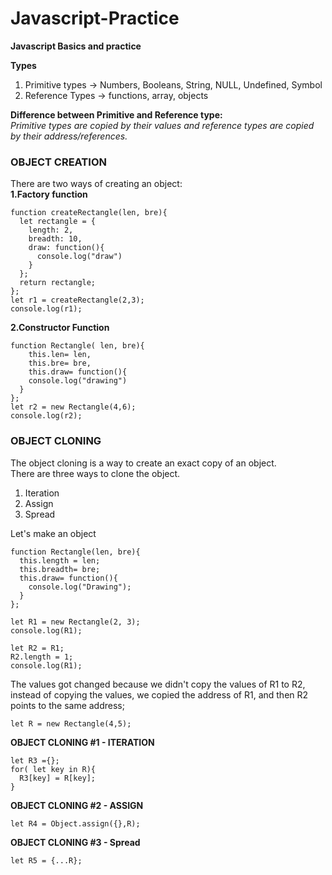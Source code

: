 # Javascript-Practice
**Javascript Basics and practice**

**Types**  
1. Primitive types -> Numbers, Booleans, String, NULL, Undefined, Symbol
2. Reference Types -> functions, array, objects

**Difference between Primitive and Reference type:**  
_Primitive types are copied by their values and reference types are copied by their address/references._

### OBJECT CREATION
There are two ways of creating an object:  
**1.Factory function**
```
function createRectangle(len, bre){
  let rectangle = {
    length: 2,
    breadth: 10,
    draw: function(){
      console.log("draw")
    }
  };
  return rectangle;
};
let r1 = createRectangle(2,3);
console.log(r1);
```  
**2.Constructor Function**
```
function Rectangle( len, bre){
    this.len= len,
    this.bre= bre,
    this.draw= function(){
    console.log("drawing")
  }
};
let r2 = new Rectangle(4,6);
console.log(r2);   
```

### OBJECT CLONING  
The object cloning is a way to create an exact copy of an object.  
There are three ways to clone the object.
1. Iteration
2. Assign
3. Spread  

Let's make an object
```
function Rectangle(len, bre){
  this.length = len;
  this.breadth= bre;
  this.draw= function(){
    console.log("Drawing");
  }
};

let R1 = new Rectangle(2, 3);
console.log(R1);

let R2 = R1;
R2.length = 1;
console.log(R1);
```
The values got changed because we didn't copy the values of R1 to R2, instead of copying the values, we copied the address of R1, and then R2 points to the same address;


```
let R = new Rectangle(4,5);
```  
**OBJECT CLONING #1 - ITERATION**
```
let R3 ={};
for( let key in R){
  R3[key] = R[key];
}
```


**OBJECT CLONING #2 - ASSIGN**
```
let R4 = Object.assign({},R);
```


**OBJECT CLONING #3 - Spread**
```
let R5 = {...R};
```
